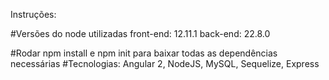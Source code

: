 Instruções:

#Versões do node utilizadas
  front-end: 12.11.1
  back-end: 22.8.0

#Rodar npm install e npm init para baixar todas as dependências necessárias
#Tecnologias: Angular 2, NodeJS, MySQL, Sequelize, Express

